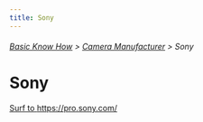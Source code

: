 ```yaml
---
title: Sony
---
```

###### [Basic Know How](../wiki/basic-know-how.html) > [Camera Manufacturer](../wiki/camera-manufacturer.html) > Sony

# Sony

<a href="https://pro.sony.com/bbsc/ssr/mkt-security/" target="_blank">Surf to https://pro.sony.com/</a>